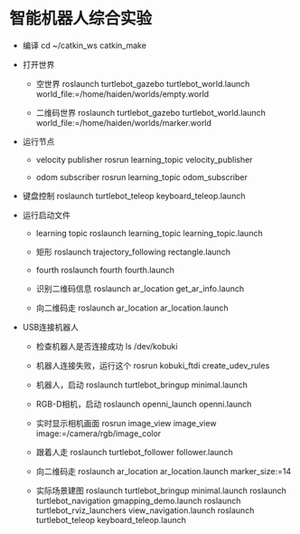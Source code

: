 # 智能机器人综合实验
* 编译
    cd ~/catkin_ws
    catkin_make

* 打开世界
    * 空世界
        roslaunch turtlebot_gazebo turtlebot_world.launch world_file:=/home/haiden/worlds/empty.world

    * 二维码世界
        roslaunch turtlebot_gazebo turtlebot_world.launch world_file:=/home/haiden/worlds/marker.world

* 运行节点
    * velocity publisher
        rosrun learning_topic velocity_publisher

    * odom subscriber
        rosrun learning_topic odom_subscriber

* 键盘控制
    roslaunch turtlebot_teleop keyboard_teleop.launch

* 运行启动文件
    * learning topic
        roslaunch learning_topic learning_topic.launch

    * 矩形
        roslaunch trajectory_following rectangle.launch

    * fourth
        roslaunch fourth fourth.launch

    * 识别二维码信息
        roslaunch ar_location get_ar_info.launch

    * 向二维码走
        roslaunch ar_location ar_location.launch

* USB连接机器人
    * 检查机器人是否连接成功
        ls /dev/kobuki

    * 机器人连接失败，运行这个
        rosrun kobuki_ftdi create_udev_rules

    * 机器人，启动
        roslaunch turtlebot_bringup minimal.launch

    * RGB-D相机，启动
        roslaunch openni_launch openni.launch

    * 实时显示相机画面
        rosrun image_view image_view image:=/camera/rgb/image_color

    * 跟着人走
        roslaunch turtlebot_follower follower.launch

    * 向二维码走
        roslaunch ar_location ar_location.launch marker_size:=14

    * 实际场景建图
        roslaunch turtlebot_bringup minimal.launch
        roslaunch turtlebot_navigation gmapping_demo.launch
        roslaunch turtlebot_rviz_launchers view_navigation.launch
        roslaunch turtlebot_teleop keyboard_teleop.launch
